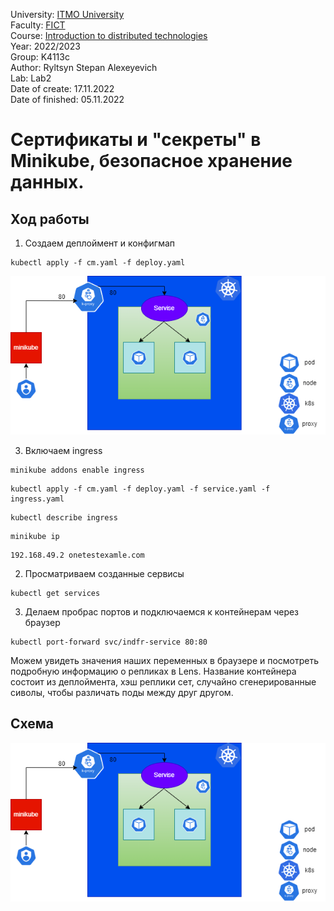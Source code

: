 University: [ITMO University](https://itmo.ru/ru/)  
Faculty: [FICT](https://fict.itmo.ru)  
Course: [Introduction to distributed technologies](https://github.com/itmo-ict-faculty/introduction-to-distributed-technologies)  
Year: 2022/2023  
Group: K4113c    
Author: Ryltsyn Stepan Alexeyevich  
Lab: Lab2  
Date of create: 17.11.2022    
Date of finished: 05.11.2022


# Сертификаты и "секреты" в Minikube, безопасное хранение данных.
## Ход работы 
1. Создаем деплоймент и конфигмап 
```
kubectl apply -f cm.yaml -f deploy.yaml  
``` 
<div align = "center"><img src="https://github.com/maesrto2000/-2022_2023-introduction_to_distributed_technologies-k4113c-ryltsyn_s_a/blob/main/Lr2/img/v1.png"></div> 

3. Включаем ingress  
```
minikube addons enable ingress   
```  
```
kubectl apply -f cm.yaml -f deploy.yaml -f service.yaml -f ingress.yaml    
``` 
```
kubectl describe ingress 
``` 
```
minikube ip
``` 
```
192.168.49.2 onetestexamle.com    
``` 

2. Просматриваем созданные сервисы  
```
kubectl get services
```  
3. Делаем пробрас портов и подключаемся к контейнерам через браузер    
 ```
kubectl port-forward svc/indfr-service 80:80
```   
Можем увидеть значения наших переменных в браузере и посмотреть подробную информацию о репликах в Lens. Название контейнера состоит из деплоймента, хэш реплики сет, случайно сгенерированные сиволы, чтобы различать поды между друг другом. 
## Схема
<div align = "center"><img src="https://github.com/maesrto2000/-2022_2023-introduction_to_distributed_technologies-k4113c-ryltsyn_s_a/blob/main/Lr2/img/v1.png"></div> 







